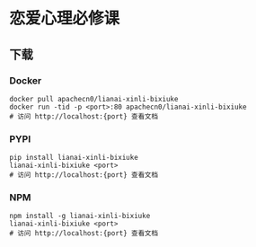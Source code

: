# 恋爱心理必修课

## 下载

### Docker

```
docker pull apachecn0/lianai-xinli-bixiuke
docker run -tid -p <port>:80 apachecn0/lianai-xinli-bixiuke
# 访问 http://localhost:{port} 查看文档
```

### PYPI

```
pip install lianai-xinli-bixiuke
lianai-xinli-bixiuke <port>
# 访问 http://localhost:{port} 查看文档
```

### NPM

```
npm install -g lianai-xinli-bixiuke
lianai-xinli-bixiuke <port>
# 访问 http://localhost:{port} 查看文档
```